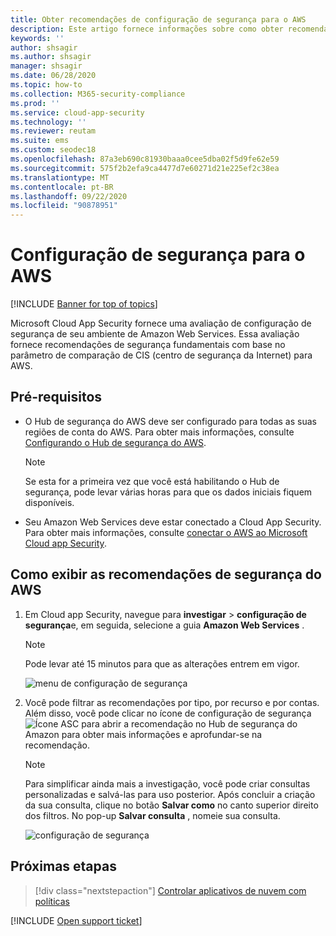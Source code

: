 ```yaml
---
title: Obter recomendações de configuração de segurança para o AWS
description: Este artigo fornece informações sobre como obter recomendações de configuração de segurança no Cloud App Security integrando com Amazon Web Services.
keywords: ''
author: shsagir
ms.author: shsagir
manager: shsagir
ms.date: 06/28/2020
ms.topic: how-to
ms.collection: M365-security-compliance
ms.prod: ''
ms.service: cloud-app-security
ms.technology: ''
ms.reviewer: reutam
ms.suite: ems
ms.custom: seodec18
ms.openlocfilehash: 87a3eb690c81930baaa0cee5dba02f5d9fe62e59
ms.sourcegitcommit: 575f2b2efa9ca4477d7e60271d21e225ef2c38ea
ms.translationtype: MT
ms.contentlocale: pt-BR
ms.lasthandoff: 09/22/2020
ms.locfileid: "90878951"
---
```

# <a name="security-configuration-for-aws"></a>Configuração de segurança para o AWS

[!INCLUDE [Banner for top of topics](includes/banner.md)]

Microsoft Cloud App Security fornece uma avaliação de configuração de segurança de seu ambiente de Amazon Web Services. Essa avaliação fornece recomendações de segurança fundamentais com base no parâmetro de comparação de CIS (centro de segurança da Internet) para AWS.

## <a name="prerequisites"></a>Pré-requisitos

- O Hub de segurança do AWS deve ser configurado para todas as suas regiões de conta do AWS. Para obter mais informações, consulte [Configurando o Hub de segurança do AWS](https://go.microsoft.com/fwlink/?linkid=2100208).
    > [!NOTE]
    > Se esta for a primeira vez que você está habilitando o Hub de segurança, pode levar várias horas para que os dados iniciais fiquem disponíveis.
- Seu Amazon Web Services deve estar conectado a Cloud App Security. Para obter mais informações, consulte [conectar o AWS ao Microsoft Cloud app Security](connect-aws-to-microsoft-cloud-app-security.md).

## <a name="how-to-view-aws-security-recommendations"></a>Como exibir as recomendações de segurança do AWS

1. Em Cloud app Security, navegue para **investigar**  >  **configuração de segurança**e, em seguida, selecione a guia **Amazon Web Services** .

    > [!NOTE]
    > Pode levar até 15 minutos para que as alterações entrem em vigor.

    ![menu de configuração de segurança](media/security-configuration-menu.png)

1. Você pode filtrar as recomendações por tipo, por recurso e por contas. Além disso, você pode clicar no ícone de configuração de segurança ![Ícone ASC](media/asc-icon.png) para abrir a recomendação no Hub de segurança do Amazon para obter mais informações e aprofundar-se na recomendação.

    > [!NOTE]
    > Para simplificar ainda mais a investigação, você pode criar consultas personalizadas e salvá-las para uso posterior. Após concluir a criação da sua consulta, clique no botão **Salvar como** no canto superior direito dos filtros. No pop-up **Salvar consulta** , nomeie sua consulta.

    ![configuração de segurança](media/security-configuration-aws.png)

## <a name="next-steps"></a>Próximas etapas

> [!div class="nextstepaction"]
> [Controlar aplicativos de nuvem com políticas](control-cloud-apps-with-policies.md)

[!INCLUDE [Open support ticket](includes/support.md)]
